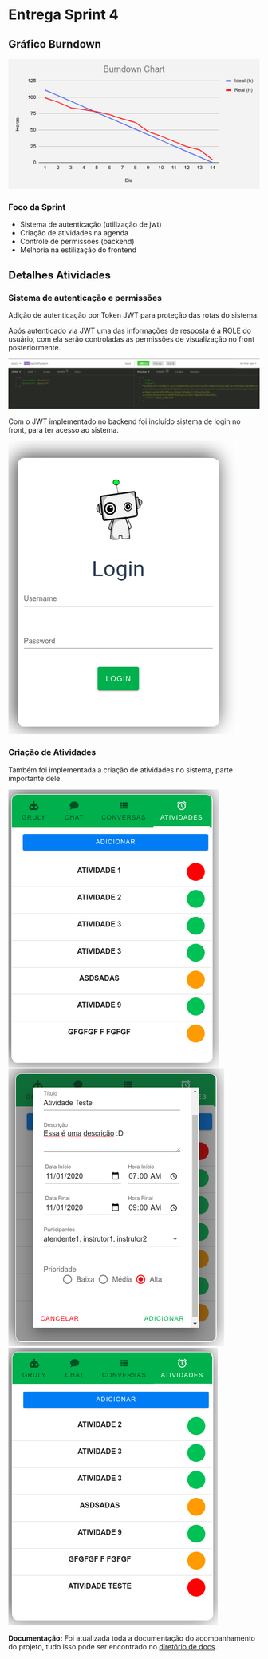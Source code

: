 # Entrega Sprint 4

## Gráfico Burndown

<img src="burndown5.png" heigth="300" title="Burndown">

### Foco da Sprint

- Sistema de autenticação (utilização de jwt)
- Criação de atividades na agenda
- Controle de permissões (backend)
- Melhoria na estilização do frontend


## Detalhes Atividades

### Sistema de autenticação e permissões

Adição de autenticação por Token JWT para proteção das rotas do sistema.

Após autenticado via JWT uma das informações de resposta é a ROLE do usuário,
com ela serão controladas as permissões de visualização no front posteriormente.

<img src="jwt_result.png" heigth="300" title="JWT">

Com o JWT implementado no backend foi incluído sistema de login no front, para ter acesso ao sistema.

<img src="login.png" heigth="300" title="Login">

### Criação de Atividades

Também foi implementada a criação de atividades no sistema, parte importante dele.

<img src="agenda1.png" heigth="300" title="Agenda">
<img src="agenda2.png" heigth="300" title="Agenda">
<img src="agenda3.png" heigth="300" title="Agenda">


**Documentação:** Foi atualizada toda a documentação do acompanhamento do projeto, tudo isso pode ser
encontrado no [diretório de docs](https://github.com/ads-fatec-team3/chatbot/tree/master/docs).

